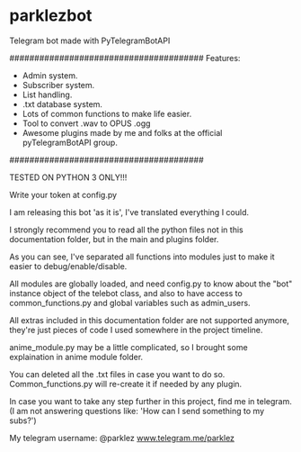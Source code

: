 # parklezbot
Telegram bot made with PyTelegramBotAPI

#######################################
	Features:

 - Admin system.
 - Subscriber system.
 - List handling.
 - .txt database system.
 - Lots of common functions to make life easier.
 - Tool to convert .wav to OPUS .ogg
 - Awesome plugins made by me and folks at the official pyTelegramBotAPI group.

#######################################

TESTED ON PYTHON 3 ONLY!!!

Write your token at config.py

I am releasing this bot 'as it is', I've translated everything I could.

I strongly recommend you to read all the python files not in this documentation folder, but in the main and plugins folder.

As you can see, I've separated all functions into modules just to make it easier to debug/enable/disable.

All modules are globally loaded, and need config.py to know about the "bot" instance object of the telebot class, and also to have access to common_functions.py and global variables such as admin_users.

All extras included in this documentation folder are not supported anymore, they're just pieces of code I used somewhere in the project timeline.

anime_module.py may be a little complicated, so I brought some explaination
in anime module folder.

You can deleted all the .txt files in case you want to do so. Common_functions.py will re-create it if needed by any plugin.

In case you want to take any step further in this project, find me in telegram. (I am not answering questions like: 'How can I send something to my subs?')

My telegram username: @parklez
www.telegram.me/parklez
